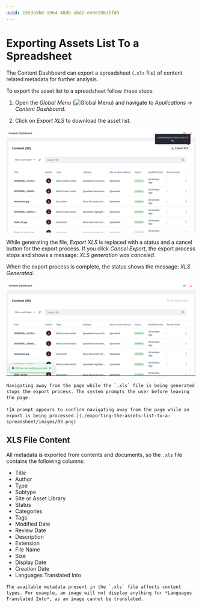 ```yaml
---
uuid: 1553a9b8-a964-40db-abd2-ee882863bfd9
---
```

# Exporting Assets List To a Spreadsheet

The Content Dashboard can export a spreadsheet (`.xls` file) of content related metadata for further analysis.

To export the asset list to a spreadsheet follow these steps:

1. Open the *Global Menu* (![Global Menu](../../images/icon-applications-menu.png)) and navigate to *Applications* &rarr; *Content Dashboard*.

1. Click on *Export XLS* to download the asset list.

![Click the Export XLS button to begin the export process.](./exporting-the-assets-list-to-a-spreadsheet/images/01.png)

While generating the file, *Export XLS* is replaced with a status and a cancel button for the export process. If you click *Cancel Export*, the export process stops and shows a message: *XLS generation was canceled*.

When the export process is complete, the status shows the message: *XLS Generated*.

![Once the export process begins, it can be cancelled by clicking Cancel Export.](./exporting-the-assets-list-to-a-spreadsheet/images/02.png)

```{note}
Navigating away from the page while the `.xls` file is being generated stops the export process. The system prompts the user before leaving the page.

![A prompt appears to confirm navigating away from the page while an export is being processed.](./exporting-the-assets-list-to-a-spreadsheet/images/03.png)
```

## XLS File Content

All metadata is exported from contents and documents, so the `.xls` file contains the following columns:

* Title
* Author
* Type
* Subtype
* Site or Asset Library
* Status
* Categories
* Tags
* Modified Date
* Review Date
* Description
* Extension
* File Name
* Size
* Display Date
* Creation Date
* Languages Translated Into

```{note}
The available metadata present in the `.xls` file affects content types. For example, an image will not display anything for *Languages Translated Into*, as an image cannot be translated.
```
